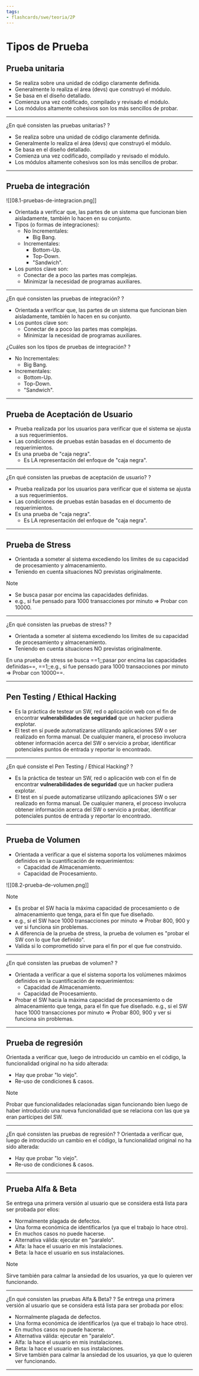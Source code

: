 ```yaml
---
tags:
- flashcards/swe/teoria/2P
---
```


# Tipos de Prueba

## Prueba unitaria

- Se realiza sobre una unidad de código claramente definida.
- Generalmente lo realiza el área (devs) que construyó el módulo.
- Se basa en el diseño detallado.
- Comienza una vez codificado, compilado y revisado el módulo.
- Los módulos altamente cohesivos son los más sencillos de probar.

---

¿En qué consisten las pruebas unitarias?
?
- Se realiza sobre una unidad de código claramente definida.
- Generalmente lo realiza el área (devs) que construyó el módulo.
- Se basa en el diseño detallado.
- Comienza una vez codificado, compilado y revisado el módulo.
- Los módulos altamente cohesivos son los más sencillos de probar.
<!--SR:!2025-06-25,1,230-->

---

## Prueba de integración

![[08.1-pruebas-de-integracion.png]]

- Orientada a verificar que, las partes de un sistema que funcionan bien aisladamente, también lo hacen en su conjunto.
- Tipos (o formas de integraciones):
	- No Incrementales:
		- Big Bang.
	- Incrementales:
		- Bottom-Up.
		- Top-Down.
		- "Sandwich".
- Los puntos clave son:
	- Conectar de a poco las partes mas complejas.
	- Minimizar la necesidad de programas auxiliares.

---

¿En qué consisten las pruebas de integración?
?
- Orientada a verificar que, las partes de un sistema que funcionan bien aisladamente, también lo hacen en su conjunto.
- Los puntos clave son:
	- Conectar de a poco las partes mas complejas.
	- Minimizar la necesidad de programas auxiliares.
<!--SR:!2025-06-25,1,230-->

¿Cuáles son los tipos de pruebas de integración?
?
- No Incrementales:
	- Big Bang.
- Incrementales:
	- Bottom-Up.
	- Top-Down.
	- "Sandwich".
<!--SR:!2025-06-25,1,230-->

---

## Prueba de Aceptación de Usuario

- Prueba realizada por los usuarios para verificar que el sistema se ajusta a sus requerimientos.
- Las condiciones de pruebas están basadas en el documento de requerimientos.
- Es una prueba de "caja negra".
	- Es LA representación del enfoque de "caja negra".

---

¿En qué consisten las pruebas de aceptación de usuario?
?
- Prueba realizada por los usuarios para verificar que el sistema se ajusta a sus requerimientos.
- Las condiciones de pruebas están basadas en el documento de requerimientos.
- Es una prueba de "caja negra".
	- Es LA representación del enfoque de "caja negra".
<!--SR:!2025-06-25,1,230-->

---

## Prueba de Stress

- Orientada a someter al sistema excediendo los límites de su capacidad de procesamiento y almacenamiento.
- Teniendo en cuenta situaciones NO previstas originalmente.

> [!NOTE]
>
> - Se busca pasar por encima las capacidades definidas.
> - e.g., si fue pensado para 1000 transacciones por minuto => Probar con 10000.

---

¿En qué consisten las pruebas de stress?
?
- Orientada a someter al sistema excediendo los límites de su capacidad de procesamiento y almacenamiento.
- Teniendo en cuenta situaciones NO previstas originalmente.
<!--SR:!2025-06-25,1,230-->

En una prueba de stress se busca ==1;;pasar por encima las capacidades definidas==, ==1;;e.g., si fue pensado para 1000 transacciones por minuto => Probar con 10000==.
<!--SR:!2025-06-25,1,230-->

---

## Pen Testing / Ethical Hacking

- Es la práctica de testear un SW, red o aplicación web con el fin de encontrar **vulnerabilidades de seguridad** que un hacker pudiera explotar.
- El test en sí puede automatizarse utilizando aplicaciones SW o ser realizado en forma manual. De cualquier manera, el proceso involucra obtener información acerca del SW o servicio a probar, identificar potenciales puntos de entrada y reportar lo encontrado.

---

¿En qué consiste el Pen Testing / Ethical Hacking?
?
- Es la práctica de testear un SW, red o aplicación web con el fin de encontrar **vulnerabilidades de seguridad** que un hacker pudiera explotar.
- El test en sí puede automatizarse utilizando aplicaciones SW o ser realizado en forma manual. De cualquier manera, el proceso involucra obtener información acerca del SW o servicio a probar, identificar potenciales puntos de entrada y reportar lo encontrado.
<!--SR:!2025-06-25,1,230-->

---

## Prueba de Volumen

- Orientada a verificar a que el sistema soporta los volúmenes máximos definidos en la cuantificación de requerimientos:
	- Capacidad de Almacenamiento.
	- Capacidad de Procesamiento.

![[08.2-prueba-de-volumen.png]]

> [!NOTE]
>
> - Es probar el SW hacia la máxima capacidad de procesamiento o de almacenamiento que tenga, para el fin que fue diseñado.
> - e.g., si el SW hace 1000 transacciones por minuto => Probar 800, 900 y ver si funciona sin problemas.
> - A diferencia de la prueba de stress, la prueba de volumen es "probar el SW con lo que fue definido".
> - Valida si lo comprometido sirve para el fin por el que fue construido.

---

¿En qué consisten las pruebas de volumen?
?
- Orientada a verificar a que el sistema soporta los volúmenes máximos definidos en la cuantificación de requerimientos:
	- Capacidad de Almacenamiento.
	- Capacidad de Procesamiento.
- Probar el SW hacia la máxima capacidad de procesamiento o de almacenamiento que tenga, para el fin que fue diseñado.
	e.g., si el SW hace 1000 transacciones por minuto => Probar 800, 900 y ver si funciona sin problemas.
<!--SR:!2025-06-25,1,230-->

---

## Prueba de regresión

Orientada a verificar que, luego de introducido un cambio en el código, la funcionalidad original no ha sido alterada:
- Hay que probar "lo viejo".
- Re-uso de condiciones & casos.

> [!NOTE]
>
> Probar que funcionalidades relacionadas sigan funcionando bien luego de haber introducido una nueva funcionalidad que se relaciona con las que ya eran partícipes del SW.

---

¿En qué consisten las pruebas de regresión?
?
Orientada a verificar que, luego de introducido un cambio en el código, la funcionalidad original no ha sido alterada:
- Hay que probar "lo viejo".
- Re-uso de condiciones & casos.
<!--SR:!2025-06-25,1,230-->

---

## Prueba Alfa & Beta

Se entrega una primera versión al usuario que se considera está lista para ser probada por ellos:
- Normalmente plagada de defectos.
- Una forma económica de identificarlos (ya que el trabajo lo hace otro).
- En muchos casos no puede hacerse.
- Alternativa válida: ejecutar en "paralelo".
- Alfa: la hace el usuario en mis instalaciones.
- Beta: la hace el usuario en sus instalaciones.

> [!NOTE]
>
> Sirve también para calmar la ansiedad de los usuarios, ya que lo quieren ver funcionando.

---

¿En qué consisten las pruebas Alfa & Beta?
?
Se entrega una primera versión al usuario que se considera está lista para ser probada por ellos:
- Normalmente plagada de defectos.
- Una forma económica de identificarlos (ya que el trabajo lo hace otro).
- En muchos casos no puede hacerse.
- Alternativa válida: ejecutar en "paralelo".
- Alfa: la hace el usuario en mis instalaciones.
- Beta: la hace el usuario en sus instalaciones.
- Sirve también para calmar la ansiedad de los usuarios, ya que lo quieren ver funcionando.
<!--SR:!2025-06-25,1,230-->

---

